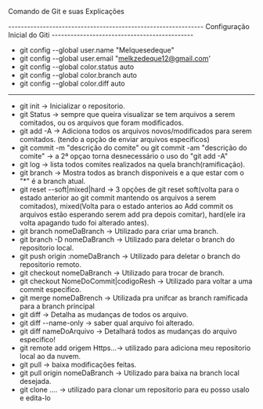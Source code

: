 Comando de Git e suas Explicações

-------------------------------------------------------------- Configuração Inicial do Giti ---------------------------------------------
- git config --global user.name "Melquesedeque" 
- git config --global user.email "melkzedeque12@gmail.com' 
- git config --global color.status auto 
- git config --global color.branch auto 
- git config --global color.diff auto
-------------------------------------------------------------
- git init   -> Inicializar o repositorio.
- git Status -> sempre que queira visualizar se tem arquivos a serem comitados, ou os arquivos que foram modificados.
- git add -A -> Adiciona todos os arquivos novos/modificados para serem comitados. (tendo a opção de enviar arquivos especificos)
- git commit -m "descrição do comite" ou git commit -am "descrição do comite" -> a 2ª opçao torna desnecessário o uso do "git add -A"
- git log    -> lista todos comites realizados na quela branch(ramificação).
- git branch -> Mostra todos as branch disponiveis e a que estar com o "*" é a branch atual.
- git reset --soft|mixed|hard -> 3 opções de git reset soft(volta para o estado anterior ao git commit mantendo os arquivos a serem comitados),
mixed(Volta para o estado anterios ao Add commit os arquivos estão esperando serem add pra depois comitar), 
hard(ele ira volta apagando tudo foi alterado antes).
- git branch nomeDaBranch       -> Utilizado para criar uma branch.
- git branch -D nomeDaBranch    -> Utilizado para deletar o branch do repositorio local.
- git push origin :nomeDaBranch -> Utilizado para deletar o branch do repositorio remoto.
- git checkout nomeDaBranch -> Utilizado para trocar de branch.
- git checkout NomeDoCommit|codigoResh -> Utilizado para voltar a uma commit especifico.
- git merge nomeDaBrench -> Utilizada pra unifcar as branch ramificada para a branch principal
- git diff -> Detalha as mudanças de todos os arquivo.
- git diff --name-only -> saber qual arquivo foi alterado.
- git diff nameDoArquivo -> Detalhará todos as mudanças do arquivo especifico!
- git remote add origem Https...-> utilizado para adiciona meu repositorio local ao da nuvem.
- git pull -> baixa modificações feitas.
- git pull origin nomeDaBranch -> Utilizado para baixa na branch local desejada.
- git clone .... -> utilizado para clonar um repositorio para eu posso usalo e edita-lo
